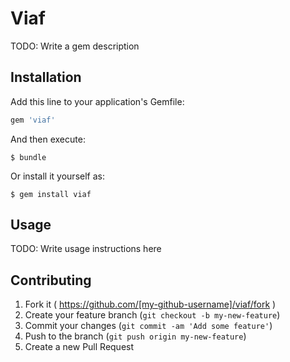# Viaf

TODO: Write a gem description

## Installation

Add this line to your application's Gemfile:

```ruby
gem 'viaf'
```

And then execute:

    $ bundle

Or install it yourself as:

    $ gem install viaf

## Usage

TODO: Write usage instructions here

## Contributing

1. Fork it ( https://github.com/[my-github-username]/viaf/fork )
2. Create your feature branch (`git checkout -b my-new-feature`)
3. Commit your changes (`git commit -am 'Add some feature'`)
4. Push to the branch (`git push origin my-new-feature`)
5. Create a new Pull Request
